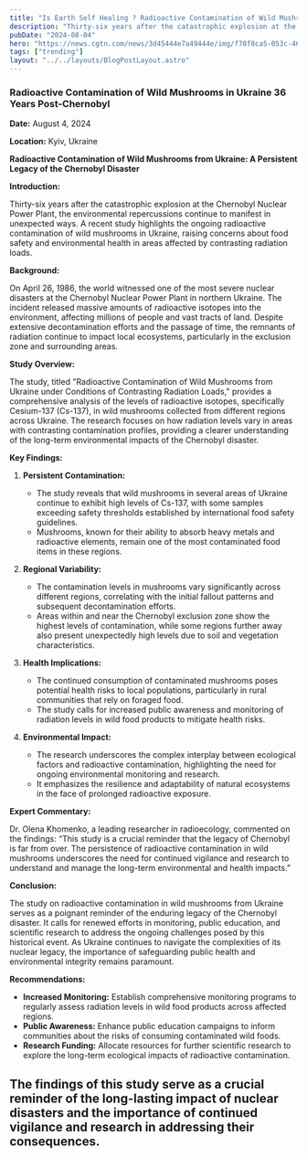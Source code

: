 ```yaml
---
title: "Is Earth Self Healing ? Radioactive Contamination of Wild Mushrooms in Ukraine 36 Years Post-Chernobyl"
description: "Thirty-six years after the catastrophic explosion at the Chernobyl Nuclear Power Plant, the environmental repercussions continue to manifest in unexpected ways."
pubDate: "2024-08-04"
hero: "https://news.cgtn.com/news/3d45444e7a49444e/img/f78f8ca5-053c-4608-951f-a48a0af6c1a9.jpg"
tags: ["trending"]
layout: "../../layouts/BlogPostLayout.astro"
---
```

### Radioactive Contamination of Wild Mushrooms in Ukraine 36 Years Post-Chernobyl

**Date:** August 4, 2024

**Location:** Kyiv, Ukraine

**Radioactive Contamination of Wild Mushrooms from Ukraine: A Persistent Legacy of the Chernobyl Disaster**

**Introduction:**

Thirty-six years after the catastrophic explosion at the Chernobyl Nuclear Power Plant, the environmental repercussions continue to manifest in unexpected ways. A recent study highlights the ongoing radioactive contamination of wild mushrooms in Ukraine, raising concerns about food safety and environmental health in areas affected by contrasting radiation loads.

**Background:**

On April 26, 1986, the world witnessed one of the most severe nuclear disasters at the Chernobyl Nuclear Power Plant in northern Ukraine. The incident released massive amounts of radioactive isotopes into the environment, affecting millions of people and vast tracts of land. Despite extensive decontamination efforts and the passage of time, the remnants of radiation continue to impact local ecosystems, particularly in the exclusion zone and surrounding areas.

**Study Overview:**

The study, titled "Radioactive Contamination of Wild Mushrooms from Ukraine under Conditions of Contrasting Radiation Loads," provides a comprehensive analysis of the levels of radioactive isotopes, specifically Cesium-137 (Cs-137), in wild mushrooms collected from different regions across Ukraine. The research focuses on how radiation levels vary in areas with contrasting contamination profiles, providing a clearer understanding of the long-term environmental impacts of the Chernobyl disaster.

**Key Findings:**

1. **Persistent Contamination:**
   - The study reveals that wild mushrooms in several areas of Ukraine continue to exhibit high levels of Cs-137, with some samples exceeding safety thresholds established by international food safety guidelines.
   - Mushrooms, known for their ability to absorb heavy metals and radioactive elements, remain one of the most contaminated food items in these regions.

2. **Regional Variability:**
   - The contamination levels in mushrooms vary significantly across different regions, correlating with the initial fallout patterns and subsequent decontamination efforts.
   - Areas within and near the Chernobyl exclusion zone show the highest levels of contamination, while some regions further away also present unexpectedly high levels due to soil and vegetation characteristics.

3. **Health Implications:**
   - The continued consumption of contaminated mushrooms poses potential health risks to local populations, particularly in rural communities that rely on foraged food.
   - The study calls for increased public awareness and monitoring of radiation levels in wild food products to mitigate health risks.

4. **Environmental Impact:**
   - The research underscores the complex interplay between ecological factors and radioactive contamination, highlighting the need for ongoing environmental monitoring and research.
   - It emphasizes the resilience and adaptability of natural ecosystems in the face of prolonged radioactive exposure.

**Expert Commentary:**

Dr. Olena Khomenko, a leading researcher in radioecology, commented on the findings: “This study is a crucial reminder that the legacy of Chernobyl is far from over. The persistence of radioactive contamination in wild mushrooms underscores the need for continued vigilance and research to understand and manage the long-term environmental and health impacts.”

**Conclusion:**

The study on radioactive contamination in wild mushrooms from Ukraine serves as a poignant reminder of the enduring legacy of the Chernobyl disaster. It calls for renewed efforts in monitoring, public education, and scientific research to address the ongoing challenges posed by this historical event. As Ukraine continues to navigate the complexities of its nuclear legacy, the importance of safeguarding public health and environmental integrity remains paramount.

**Recommendations:**

- **Increased Monitoring:** Establish comprehensive monitoring programs to regularly assess radiation levels in wild food products across affected regions.
- **Public Awareness:** Enhance public education campaigns to inform communities about the risks of consuming contaminated wild foods.
- **Research Funding:** Allocate resources for further scientific research to explore the long-term ecological impacts of radioactive contamination.

The findings of this study serve as a crucial reminder of the long-lasting impact of nuclear disasters and the importance of continued vigilance and research in addressing their consequences.
---